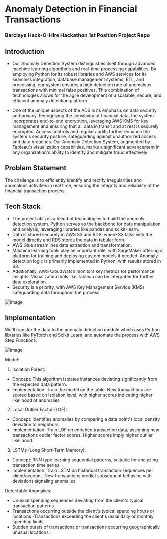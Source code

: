 # Anomaly Detection in Financial Transactions
### Barclays Hack-O-Hire Hackathon 1st Position Project Repo

## Introduction
 - Our Anomaly Detection System distinguishes itself through advanced machine
learning algorithms and real-time processing capabilities. By employing
 Python for its robust libraries and AWS services for its seamless integration,
 database management systems, ETL, and processing, our system ensures a high
 detection rate of anomalous transactions with minimal false positives. This
 combination of technologies allows for the agile development of a scalable,
 secure, and efficient anomaly detection platform.

 - One of the unique aspects of the ADS is its emphasis on data security and
 privacy. Recognizing the sensitivity of financial data, the system incorporates
 end-to-end encryption, leveraging AWS KMS for key management and ensuring
 that all data in transit and at rest is securely encrypted. Access controls and
 regular audits further enhance the system's security posture, safeguarding
 against unauthorized access and data breaches. Our Anomaly Detection System,
 augmented by Tableau's visualization capabilities, marks a significant
 advancement in any organization's ability to identify and mitigate fraud
 effectively

 ## Problem Statement
 The challenge is to efficiently identify and rectify irregularities and
 anomalous activities in real time, ensuring the integrity and reliability of the
 financial transaction process.

 ## Tech Stack
 - The project utilizes a blend of technologies to build the anomaly detection system. 
Python serves as the backbone for data manipulation and analysis, leveraging libraries like
 pandas and scikit-learn. 
- Data is stored securely in AWS S3 and RDS, where S3 talks with the model directly and RDS
 stores the data in tabular form. 
- AWS Glue streamlines data extraction and transformation. 
- Machine learning tools play an important role, with SageMaker offering a platform for training
 and deploying custom models if needed. Anomaly detection logic is primarily implemented in
 Python, with results stored in S3. 
- Additionally, AWS CloudWatch monitors key metrics for performance insights. Visualization
 tools like Tableau can be integrated for further data exploration. 
- Security is a priority, with AWS Key Management Service (KMS) safeguarding data throughout
 the process

![image](https://github.com/AnanyaKinhaa/AnomalyDetection/assets/96624771/ec278850-476c-43e8-8467-97d2e01184bc)

## Implementation
We'll transfer the data to the anomaly
 detection module which uses Python
 libraries like PyTorch and Scikit Learn, and
 automate the process with AWS Step
 Functions. 
 
![image](https://github.com/AnanyaKinhaa/AnomalyDetection/assets/96624771/9b51d49d-a805-4b6a-997f-ed4acbb6ac5b)

Model:
 1. Isolation Forest:
 - Concept: This algorithm isolates
 instances deviating significantly from
 the expected data pattern.
 - Implementation: Train the model on
 the table. New transactions are
 scored based on isolation level, with
 higher scores indicating higher
 likelihood of anomalies

 2. Local Outlier Factor (LOF):
 - Concept: Identifies anomalies by
 comparing a data point's local
 density deviation to neighbors.
 - Implementation: Train LOF on
 enriched transaction data, assigning
 new transactions outlier factor
 scores. Higher scores imply higher
 outlier likelihood.
 3. LSTMs (Long Short-Term Memory):
 - Concept: 
RNN type learning
 sequential patterns, suitable for
 analyzing transaction time series.
 - Implementation: Train LSTM on
 historical transaction sequences per
 client/account. New transactions
 predict subsequent behavior, with
 deviations signaling anomalies

Detectable Anomalies:
 - Unusual 
spending 
sequences
 deviating from the client's typical
 transaction patterns.
- Transactions occurring outside the
 client's typical spending hours or
 locations
-Transactions exceeding the client's
 usual daily or monthly spending
 limits.
- Sudden bursts of transactions or
 transactions 
occurring 
geographically unusual locations.
  





 
